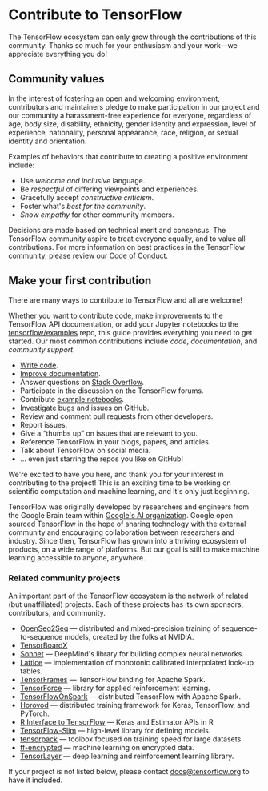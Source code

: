 # Contribute to TensorFlow

The TensorFlow ecosystem can only grow through the contributions of this community. Thanks so much for your enthusiasm and your work—we appreciate everything you do!

## Community values

In the interest of fostering an open and welcoming environment, contributors and maintainers pledge to make participation in our project and our community a harassment-free experience for everyone, regardless of age, body size, disability, ethnicity, gender identity and expression, level of experience, nationality, personal appearance, race, religion, or sexual identity and orientation.

Examples of behaviors that contribute to creating a positive environment include:

*   Use *welcome and inclusive* language.
*   Be *respectful* of differing viewpoints and experiences.
*   Gracefully accept *constructive criticism*.
*   Foster what's *best for the community*.
*   *Show empathy* for other community members.

Decisions are made based on technical merit and consensus. The TensorFlow community aspire to treat everyone equally, and to value all contributions. For more information on best practices in the TensorFlow community, please review our [Code of Conduct](https://github.com/tensorflow/tensorflow/blob/master/CODE_OF_CONDUCT.md).

## Make your first contribution

There are many ways to contribute to TensorFlow and all are welcome! 

Whether you want to contribute code, make improvements to the TensorFlow API documentation, or add your Jupyter notebooks to the [tensorflow/examples](http://www.github.com/tensorflow/examples) repo, this guide provides everything you need to get started.  Our most common contributions include *code*, *documentation*, and *community support*.

- [Write code](code.md).
- [Improve documentation](documentation.md).
- Answer questions on [Stack Overflow](https://stackoverflow.com/questions/tagged/tensorflow).
- Participate in the discussion on the TensorFlow forums.
- Contribute [example notebooks](http://www.github.com/tensorflow/examples).
- Investigate bugs and issues on GitHub.
- Review and comment pull requests from other developers.
- Report issues.
- Give a “thumbs up” on issues that are relevant to you.
- Reference TensorFlow in your blogs, papers, and articles.
- Talk about TensorFlow on social media.
- ... even just starring the repos you like on GitHub!

We're excited to have you here, and thank you for your interest in contributing
to the project! This is an exciting time to be working on scientific computation
and machine learning, and it's only just beginning.

TensorFlow was originally developed by researchers and engineers from the Google Brain team within [Google's AI organization](https://ai.google/). Google open sourced TensorFlow in the hope of sharing technology with the external community and encouraging collaboration between researchers and industry. Since then, TensorFlow has grown into a thriving ecosystem of products, on a wide range of platforms. But our goal is still to make machine learning accessible to anyone, anywhere.

### Related community projects

An important part of the TensorFlow ecosystem is the network of related (but unaffiliated) projects. Each of these projects has its own sponsors, contributors, and community. 

*   [OpenSeq2Seq](https://github.com/NVIDIA/OpenSeq2Seq) — distributed and mixed-precision training of sequence-to-sequence models, created by the folks at NVIDIA.
*   [TensorBoardX](https://tensorboardx.readthedocs.io/en/latest/tensorboard.html)
*   [Sonnet](https://github.com/deepmind/sonnet) — DeepMind's library for building complex neural networks.
*   [Lattice](https://github.com/tensorflow/lattice) — implementation of monotonic calibrated interpolated look-up tables.
*   [TensorFrames](https://github.com/tjhunter/tensorframes) — TensorFlow binding for Apache Spark.
*   [TensorForce](https://github.com/reinforceio/tensorforce) — library for applied reinforcement learning.
*   [TensorFlowOnSpark](https://github.com/yahoo/TensorFlowOnSpark) — distributed TensorFlow with Apache Spark.
*   [Horovod](https://github.com/uber/horovod) — distributed training framework for Keras, TensorFlow, and PyTorch.
*   [R Interface to TensorFlow](https://tensorflow.rstudio.com/) — Keras and Estimator APIs in R
*   [TensorFlow-Slim](https://github.com/tensorflow/models/tree/master/inception/inception/slim) — high-level library for defining models.
*   [tensorpack](https://github.com/ppwwyyxx/tensorpack) — toolbox focused on training speed for large datasets.
*   [tf-encrypted](https://github.com/mortendahl/tf-encrypted) — machine learning on encrypted data.
*   [TensorLayer](https://tensorlayer.readthedocs.io/en/stable/) — deep learning and reinforcement learning library.

If your project is not listed below, please contact [docs@tensorflow.org](mailto:docs@tensorflow.org) to have it included.
